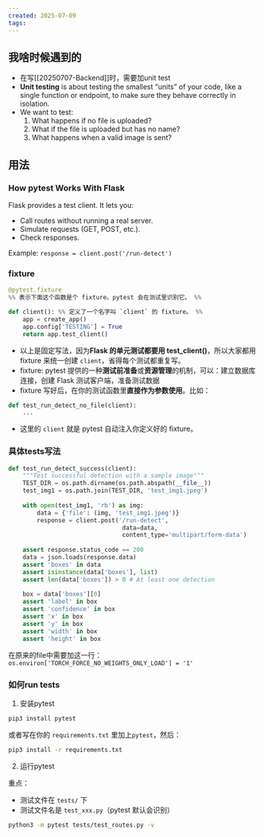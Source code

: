 ```yaml
---
created: 2025-07-09
tags:
---
```

## 我啥时候遇到的

- 在写[[20250707-Backend]]时，需要加unit test
- **Unit testing** is about testing the smallest “units” of your code, like a single function or endpoint, to make sure they behave correctly in isolation.
- We want to test:
	1. What happens if no file is uploaded?
	2. What if the file is uploaded but has no name?
	3. What happens when a valid image is sent?
## 用法

### How pytest Works With Flask

Flask provides a test client. It lets you:
- Call routes without running a real server.
- Simulate requests (GET, POST, etc.).
- Check responses.

Example:
`response = client.post('/run-detect')`

### fixture

```python
@pytest.fixture
%% 表示下面这个函数是个 fixture。pytest 会在测试里识别它。 %%

def client(): %% 定义了一个名字叫 `client` 的 fixture。 %%
    app = create_app()
    app.config['TESTING'] = True
    return app.test_client()
```

- 以上是固定写法，因为**Flask 的单元测试都要用 test_client()**，所以大家都用 fixture 来统一创建 `client`，省得每个测试都重复写。
- fixture: pytest 提供的一种**测试前准备**或**资源管理**的机制，可以：建立数据库连接，创建 Flask 测试客户端，准备测试数据
- fixture 写好后，在你的测试函数里**直接作为参数使用**。比如：
```python
def test_run_detect_no_file(client):
    ...
```
- 这里的 `client` 就是 pytest 自动注入你定义好的 fixture。

### 具体tests写法

```python
def test_run_detect_success(client):
	"""Test successful detection with a sample image"""
	TEST_DIR = os.path.dirname(os.path.abspath(__file__))
	test_img1 = os.path.join(TEST_DIR, 'test_img1.jpeg')
	  
	with open(test_img1, 'rb') as img:
		data = {'file': (img, 'test_img1.jpeg')}
		response = client.post('/run-detect', 
								data=data,
								content_type='multipart/form-data')
	
	assert response.status_code == 200
	data = json.loads(response.data)
	assert 'boxes' in data
	assert isinstance(data['boxes'], list)
	assert len(data['boxes']) > 0 # At least one detection
	
	box = data['boxes'][0]
	assert 'label' in box
	assert 'confidence' in box
	assert 'x' in box
	assert 'y' in box
	assert 'width' in box
	assert 'height' in box
```

在原来的file中需要加这一行：`os.environ['TORCH_FORCE_NO_WEIGHTS_ONLY_LOAD'] = '1'`
### 如何run tests

1. 安装pytest
```bash
pip3 install pytest
```
或者写在你的 `requirements.txt` 里加上`pytest`，然后：
```bash
pip3 install -r requirements.txt
```

2. 运行pytest

重点：
- 测试文件在 `tests/` 下
- 测试文件名是 `test_xxx.py`（pytest 默认会识别）

```bash
python3 -m pytest tests/test_routes.py -v
```

